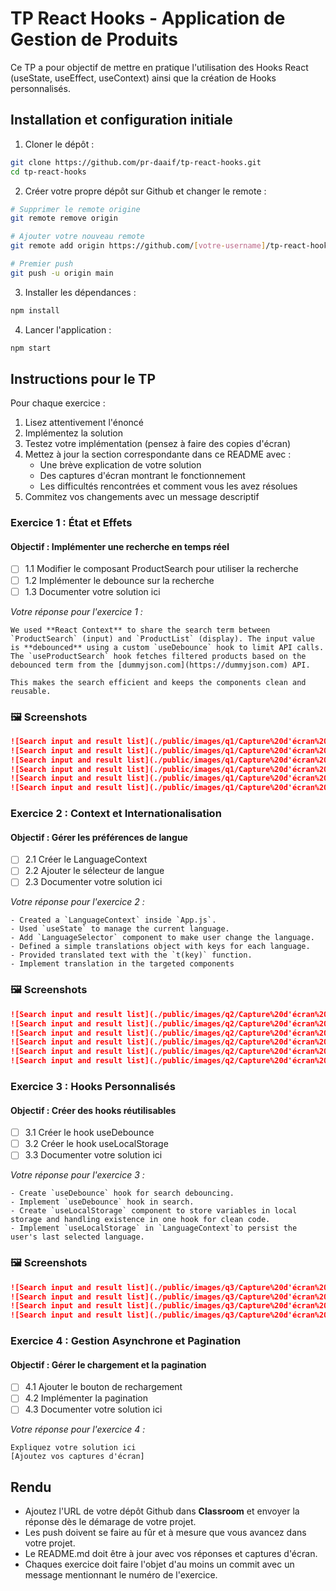 # TP React Hooks - Application de Gestion de Produits

Ce TP a pour objectif de mettre en pratique l'utilisation des Hooks React (useState, useEffect, useContext) ainsi que la création de Hooks personnalisés.

## Installation et configuration initiale

1. Cloner le dépôt :
```bash
git clone https://github.com/pr-daaif/tp-react-hooks.git
cd tp-react-hooks
```

2. Créer votre propre dépôt sur Github et changer le remote :
```bash
# Supprimer le remote origine
git remote remove origin

# Ajouter votre nouveau remote
git remote add origin https://github.com/[votre-username]/tp-react-hooks.git

# Premier push
git push -u origin main
```

3. Installer les dépendances :
```bash
npm install
```

4. Lancer l'application :
```bash
npm start
```

## Instructions pour le TP

Pour chaque exercice :
1. Lisez attentivement l'énoncé
2. Implémentez la solution
3. Testez votre implémentation (pensez à faire des copies d'écran)
4. Mettez à jour la section correspondante dans ce README avec :
   - Une brève explication de votre solution
   - Des captures d'écran montrant le fonctionnement
   - Les difficultés rencontrées et comment vous les avez résolues
5. Commitez vos changements avec un message descriptif

### Exercice 1 : État et Effets 
#### Objectif : Implémenter une recherche en temps réel

- [ ] 1.1 Modifier le composant ProductSearch pour utiliser la recherche
- [ ] 1.2 Implémenter le debounce sur la recherche
- [ ] 1.3 Documenter votre solution ici

_Votre réponse pour l'exercice 1 :_

```
We used **React Context** to share the search term between `ProductSearch` (input) and `ProductList` (display). The input value is **debounced** using a custom `useDebounce` hook to limit API calls. The `useProductSearch` hook fetches filtered products based on the debounced term from the [dummyjson.com](https://dummyjson.com) API.

This makes the search efficient and keeps the components clean and reusable.
```

### 🖼️ Screenshots

```markdown
![Search input and result list](./public/images/q1/Capture%20d'écran%202025-08-12%20195502.png)
![Search input and result list](./public/images/q1/Capture%20d'écran%202025-08-12%20195525.png)
![Search input and result list](./public/images/q1/Capture%20d'écran%202025-08-12%20195548.png)
![Search input and result list](./public/images/q1/Capture%20d'écran%202025-08-12%20195604.png)
![Search input and result list](./public/images/q1/Capture%20d'écran%202025-08-12%20195631.png)
![Search input and result list](./public/images/q1/Capture%20d'écran%202025-08-12%20195639.png)
```

### Exercice 2 : Context et Internationalisation
#### Objectif : Gérer les préférences de langue

- [ ] 2.1 Créer le LanguageContext
- [ ] 2.2 Ajouter le sélecteur de langue
- [ ] 2.3 Documenter votre solution ici

_Votre réponse pour l'exercice 2 :_
```
- Created a `LanguageContext` inside `App.js`.
- Used `useState` to manage the current language.
- Add `LanguageSelector` component to make user change the language.
- Defined a simple translations object with keys for each language.
- Provided translated text with the `t(key)` function.
- Implement translation in the targeted components

```

### 🖼️ Screenshots

```markdown
![Search input and result list](./public/images/q2/Capture%20d'écran%202025-08-13%20082212.png)
![Search input and result list](./public/images/q2/Capture%20d'écran%202025-08-13%20082314.png)
![Search input and result list](./public/images/q2/Capture%20d'écran%202025-08-13%20084457.png)
![Search input and result list](./public/images/q2/Capture%20d'écran%202025-08-13%20084510.png)
![Search input and result list](./public/images/q2/Capture%20d'écran%202025-08-13%20084521.png)
![Search input and result list](./public/images/q2/Capture%20d'écran%202025-08-13%20084537.png)
```

### Exercice 3 : Hooks Personnalisés
#### Objectif : Créer des hooks réutilisables

- [ ] 3.1 Créer le hook useDebounce
- [ ] 3.2 Créer le hook useLocalStorage
- [ ] 3.3 Documenter votre solution ici

_Votre réponse pour l'exercice 3 :_
```
- Create `useDebounce` hook for search debouncing.
- Implement `useDebounce` hook in search.
- Create `useLocalStorage` component to store variables in local storage and handling existence in one hook for clean code.
- Implement `useLocalStorage` in `LanguageContext`to persist the user's last selected language.
```

### 🖼️ Screenshots

```markdown
![Search input and result list](./public/images/q3/Capture%20d'écran%202025-08-13%20094409.png)
![Search input and result list](./public/images/q3/Capture%20d'écran%202025-08-13%20095847.png)
![Search input and result list](./public/images/q3/Capture%20d'écran%202025-08-13%20095931.png)
![Search input and result list](./public/images/q3/Capture%20d'écran%202025-08-13%20100007.png)
```

### Exercice 4 : Gestion Asynchrone et Pagination
#### Objectif : Gérer le chargement et la pagination

- [ ] 4.1 Ajouter le bouton de rechargement
- [ ] 4.2 Implémenter la pagination
- [ ] 4.3 Documenter votre solution ici

_Votre réponse pour l'exercice 4 :_
```
Expliquez votre solution ici
[Ajoutez vos captures d'écran]
```

## Rendu

- Ajoutez l'URL de votre dépôt Github dans  **Classroom** et envoyer la réponse dès le démarage de votre projet.
- Les push doivent se faire au fûr et à mesure que vous avancez dans votre projet.
- Le README.md doit être à jour avec vos réponses et captures d'écran. 
- Chaques exercice doit faire l'objet d'au moins un commit avec un message mentionnant le numéro de l'exercice.
